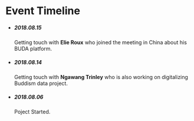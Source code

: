 # Event Timeline 



- ##### 2018.08.15

  Getting touch with **Elie Roux** who joined the meeting in China about his BUDA platform.

- ##### 2018.08.14 

  Getting touch with **Ngawang Trinley** who is also working on digitalizing Buddism data project.

- ##### 2018.08.06 

  Poject Started.